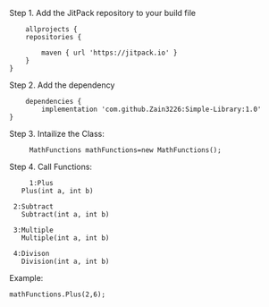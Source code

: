Step 1. Add the JitPack repository to your build file


        allprojects {
		repositories {
			
			maven { url 'https://jitpack.io' }
		}
	}
	
	
	
Step 2. Add the dependency


        dependencies {
	        implementation 'com.github.Zain3226:Simple-Library:1.0'
	}
	
	
	
	
Step 3. Intailize the Class: 


         MathFunctions mathFunctions=new MathFunctions();
	 
	 
	 
Step 4. Call Functions: 

         1:Plus
	   Plus(int a, int b)
	 
	 2:Subtract
	   Subtract(int a, int b)
	
	 3:Multiple
	   Multiple(int a, int b)
	 
	 4:Divison
	   Division(int a, int b)
	   
	   
Example:
	
	mathFunctions.Plus(2,6);
	 
	
  
  
 


 
  
 
 
   
   
 
   
   

  
   
   
   
   
   
 
 	
  
  
	
